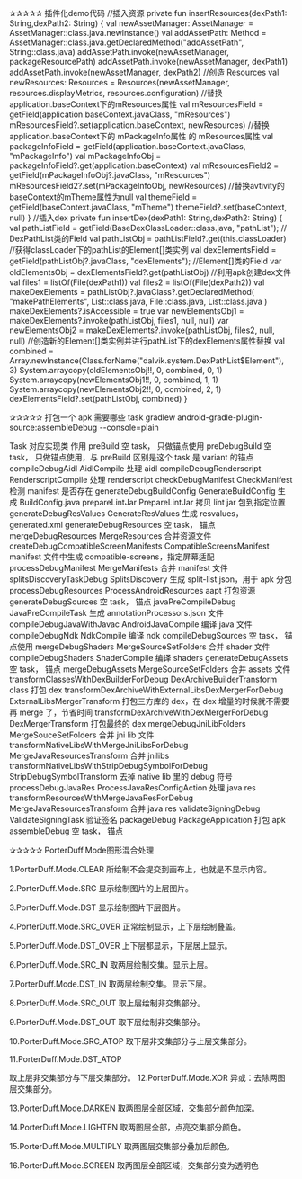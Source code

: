 ✰✰✰✰✰
插件化demo代码
    //插入资源
    private fun insertResources(dexPath1: String,dexPath2: String) {
        val newAssetManager: AssetManager = AssetManager::class.java.newInstance()
        val addAssetPath: Method = AssetManager::class.java.getDeclaredMethod("addAssetPath", String::class.java)
        addAssetPath.invoke(newAssetManager, packageResourcePath)
        addAssetPath.invoke(newAssetManager, dexPath1)
        addAssetPath.invoke(newAssetManager, dexPath2)
        //创造  Resources
        val newResources: Resources =
            Resources(newAssetManager, resources.displayMetrics, resources.configuration)
        //替换application.baseContext下的mResources属性
        val mResourcesField = getField(application.baseContext.javaClass, "mResources")
        mResourcesField?.set(application.baseContext, newResources)
        //替换application.baseContext下的 mPackageInfo属性 的 mResources属性
        val packageInfoField = getField(application.baseContext.javaClass, "mPackageInfo")
        val mPackageInfoObj = packageInfoField?.get(application.baseContext)
        val mResourcesField2 = getField(mPackageInfoObj?.javaClass, "mResources")
        mResourcesField2?.set(mPackageInfoObj, newResources)
        //替换avtivity的baseContext的mTheme属性为null
        val themeField = getField(baseContext.javaClass, "mTheme")
        themeField?.set(baseContext, null)
    }
    //插入dex
    private fun insertDex(dexPath1: String,dexPath2: String) {
        val pathListField =
            getField(BaseDexClassLoader::class.java, "pathList"); // DexPathList类的Field
        val pathListObj = pathListField?.get(this.classLoader)
        //获得classLoader下的pathList的Element[]类实例
        val dexElementsField = getField(pathListObj?.javaClass, "dexElements"); //Element[]类的Field
        var oldElementsObj = dexElementsField?.get(pathListObj)
        //利用apk创建dex文件
        val files1 = listOf<File>(File(dexPath1))
        val files2 = listOf<File>(File(dexPath2))
        val makeDexElements = pathListObj?.javaClass?.getDeclaredMethod(
            "makePathElements",
            List::class.java,
            File::class.java,
            List::class.java
        )
        makeDexElements?.isAccessible = true
        var newElementsObj1 = makeDexElements?.invoke(pathListObj, files1, null, null)
        var newElementsObj2 = makeDexElements?.invoke(pathListObj, files2, null, null)
        //创造新的Element[]类实例并进行pathList下的dexElements属性替换
        val combined = Array.newInstance(Class.forName("dalvik.system.DexPathList\$Element"), 3)
        System.arraycopy(oldElementsObj!!, 0, combined, 0, 1)
        System.arraycopy(newElementsObj1!!, 0, combined, 1, 1)
        System.arraycopy(newElementsObj2!!, 0, combined, 2, 1)
        dexElementsField?.set(pathListObj, combined)
    }


✰✰✰✰✰
打包一个 apk 需要哪些 task
gradlew android-gradle-plugin-source:assembleDebug --console=plain

Task	                                                对应实现类	                  作用
preBuild	 	                                        空 task，                     只做锚点使用
preDebugBuild	 	                                    空 task，                     只做锚点使用，与 preBuild 区别是这个 task 是 variant 的锚点
compileDebugAidl	                                    AidlCompile	                  处理 aidl
compileDebugRenderscript	                            RenderscriptCompile	          处理 renderscript
checkDebugManifest	                                    CheckManifest	              检测 manifest 是否存在
generateDebugBuildConfig	                            GenerateBuildConfig	           生成 BuildConfig.java
prepareLintJar	                                        PrepareLintJar	               拷贝 lint jar 包到指定位置
generateDebugResValues	                                GenerateResValues	           生成 resvalues，generated.xml
generateDebugResources	 	                            空 task，                       锚点
mergeDebugResources	                                    MergeResources	               合并资源文件
createDebugCompatibleScreenManifests	                CompatibleScreensManifest	    manifest 文件中生成 compatible-screens，指定屏幕适配
processDebugManifest	                                MergeManifests	                合并 manifest 文件
splitsDiscoveryTaskDebug	                            SplitsDiscovery	                生成 split-list.json，用于 apk 分包
processDebugResources	                                ProcessAndroidResources	aapt    打包资源
generateDebugSources	 	                            空 task，                       锚点
javaPreCompileDebug	                                    JavaPreCompileTask	            生成 annotationProcessors.json 文件
compileDebugJavaWithJavac	                            AndroidJavaCompile	            编译 java 文件
compileDebugNdk	NdkCompile	                            编译                             ndk
compileDebugSources	 	                                空 task，                        锚点使用
mergeDebugShaders	                                    MergeSourceSetFolders	         合并 shader 文件
compileDebugShaders	                                    ShaderCompile	                 编译 shaders
generateDebugAssets	 	                                空 task，                         锚点
mergeDebugAssets	                                    MergeSourceSetFolders	          合并 assets 文件
transformClassesWithDexBuilderForDebug	                DexArchiveBuilderTransform	      class 打包 dex
transformDexArchiveWithExternalLibsDexMergerForDebug	ExternalLibsMergerTransform	      打包三方库的 dex，在 dex 增量的时候就不需要再 merge 了，节省时间
transformDexArchiveWithDexMergerForDebug	            DexMergerTransform	              打包最终的 dex
mergeDebugJniLibFolders	MergeSouceSetFolders	        合并 jni                          lib 文件
transformNativeLibsWithMergeJniLibsForDebug	            MergeJavaResourcesTransform	      合并 jnilibs
transformNativeLibsWithStripDebugSymbolForDebug	        StripDebugSymbolTransform	      去掉 native lib 里的 debug 符号
processDebugJavaRes                                   	ProcessJavaResConfigAction	      处理 java res
transformResourcesWithMergeJavaResForDebug	            MergeJavaResourcesTransform	      合并 java res
validateSigningDebug	                                ValidateSigningTask	              验证签名
packageDebug	                                        PackageApplication                打包 apk
assembleDebug	                                        空 task，                          锚点



✰✰✰✰✰
PorterDuff.Mode图形混合处理

1.PorterDuff.Mode.CLEAR
所绘制不会提交到画布上，也就是不显示内容。

2.PorterDuff.Mode.SRC
显示绘制图片的上层图片。

3.PorterDuff.Mode.DST
显示绘制图片下层图片。

4.PorterDuff.Mode.SRC_OVER
正常绘制显示，上下层绘制叠盖。

5.PorterDuff.Mode.DST_OVER
上下层都显示，下层居上显示。

6.PorterDuff.Mode.SRC_IN
取两层绘制交集。显示上层。

7.PorterDuff.Mode.DST_IN
取两层绘制交集。显示下层。

8.PorterDuff.Mode.SRC_OUT
取上层绘制非交集部分。

9.PorterDuff.Mode.DST_OUT
取下层绘制非交集部分。

10.PorterDuff.Mode.SRC_ATOP
取下层非交集部分与上层交集部分。

11.PorterDuff.Mode.DST_ATOP

取上层非交集部分与下层交集部分。
12.PorterDuff.Mode.XOR
异或：去除两图层交集部分。

13.PorterDuff.Mode.DARKEN
取两图层全部区域，交集部分颜色加深。

14.PorterDuff.Mode.LIGHTEN
取两图层全部，点亮交集部分颜色。

15.PorterDuff.Mode.MULTIPLY
取两图层交集部分叠加后颜色。

16.PorterDuff.Mode.SCREEN
取两图层全部区域，交集部分变为透明色
                                                         

   
   